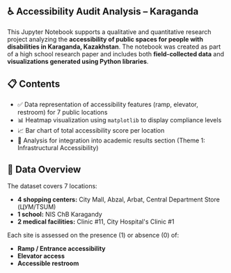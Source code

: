 ## ♿ Accessibility Audit Analysis – Karaganda

This Jupyter Notebook supports a qualitative and quantitative research project analyzing the **accessibility of public spaces for people with disabilities in Karaganda, Kazakhstan**. The notebook was created as part of a high school research paper and includes both **field-collected data** and **visualizations generated using Python libraries**.

## 📋 Contents

- ✅ Data representation of accessibility features (ramp, elevator, restroom) for 7 public locations  
- 📊 Heatmap visualization using `matplotlib` to display compliance levels  
- 📈 Bar chart of total accessibility score per location  
- 🧠 Analysis for integration into academic results section (Theme 1: Infrastructural Accessibility)

## 📁 Data Overview

The dataset covers 7 locations:
- **4 shopping centers:** City Mall, Abzal, Arbat, Central Department Store (ЦУМ/TSUM)  
- **1 school:** NIS ChB Karagandy  
- **2 medical facilities:** Clinic #11, City Hospital's Clinic #1

Each site is assessed on the presence (1) or absence (0) of:
- **Ramp / Entrance accessibility**  
- **Elevator access**  
- **Accessible restroom**
